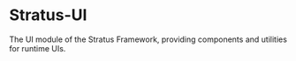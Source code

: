 # Stratus-UI
The UI module of the Stratus Framework, providing components and utilities for runtime UIs.
